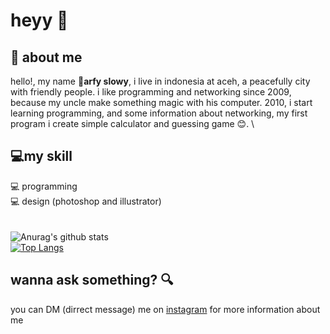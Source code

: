 # heyy :wave:
## :boy: about me 
hello!, my name :boy:**arfy slowy**, i live in indonesia at aceh, a peacefully city with friendly people. i like programming and networking since 2009, because my uncle make something magic with his computer. 2010, i start learning programming, and some information about networking, my first program i create simple calculator and guessing game :blush:. \


## :computer:my skill
:computer: programming \
:computer: design (photoshop and illustrator) \
\
\
![Anurag's github stats](https://github-readme-stats.vercel.app/api?username=slowy07&show_icons=true) \
[![Top Langs](https://github-readme-stats.vercel.app/api/top-langs/?username=slowy07&layout=compact)](https://github.com/anuraghazra/github-readme-stats)

## wanna ask something? :mag:
you can DM (dirrect message) me on [instagram](https://instagram.com/arfy.slowy) for more information about me

